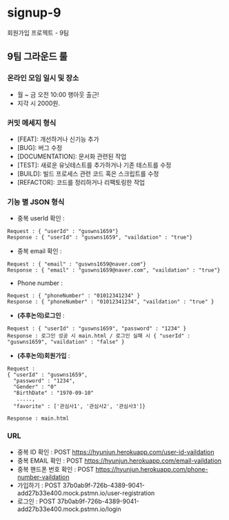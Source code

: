 # signup-9
회원가입 프로젝트 - 9팀

## 9팀 그라운드 룰 
### 온라인 모임 일시 및 장소 
- 월 ~ 금 오전 10:00 행아웃 출근! 
- 지각 시 2000원.

### 커밋 메세지 형식 
- [FEAT]: 개선하거나 신기능 추가
- [BUG]: 버그 수정
- [DOCUMENTATION]: 문서화 관련된 작업
- [TEST]: 새로운 유닛테스트를 추가하거나 기존 테스트를 수정
- [BUILD]: 빌드 프로세스 관련 코드 혹은 스크립트를 수정
- [REFACTOR]: 코드를 정리하거나 리팩토링한 작업

### 기능 별 JSON 형식 
- 중복 userId 확인 : 
```
Request : { "userId" : "guswns1659"}
Response : { "userId" : "guswns1659", "vaildation" : "true"}
```

- 중복 email 확인 : 
```
Request : { "email" : "guswns1659@naver.com"}
Response : { "email" : "guswns1659@naver.com", "vaildation" : "true"}
```

- Phone number : 
```
Request : { "phoneNumber" : "01012341234" }
Response : { "phoneNumber" : "01012341234", "vaildation" : "true" } 
```

- **(추후논의)로그인** : 
```
Request : { "userId" : "guswns1659", "password" : "1234" }
Response : 로그인 성공 시 main.html / 로그인 실패 시 { "userId" : "guswns1659", "vaildation" : "false" }
```

- **(추후논의)회원가입** : 

```
Request : 
{ "userId" : "guswns1659",
  "password" : "1234",
  "Gender" : "0"
  "BirthDate" : "1970-09-10"
   ....., 
  "favorite" : ['관심사1', '관심사2', '관심사3']}

Response : main.html
```

### URL 
- 중복 ID 확인 : POST https://hyunjun.herokuapp.com/user-id-vaildation
- 중복 EMAIL 확인 : POST https://hyunjun.herokuapp.com/email-vaildation
- 중복 핸드폰 번호 확인 : POST https://hyunjun.herokuapp.com/phone-number-vaildation
- 가입하기 : POST 37b0ab9f-726b-4389-9041-add27b33e400.mock.pstmn.io/user-registration
- 로그인 : POST 37b0ab9f-726b-4389-9041-add27b33e400.mock.pstmn.io/login
